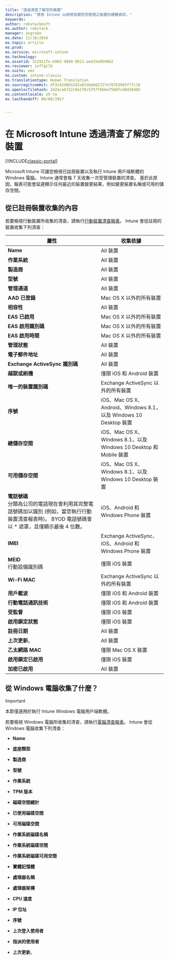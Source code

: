 ```yaml
---
title: "透過清查了解您的裝置"
description: "使用 Intune 以檢視有關您所管理之裝置的硬體資訊。"
keywords: 
author: robstackmsft
ms.author: robstack
manager: angrobe
ms.date: 11/10/2016
ms.topic: article
ms.prod: 
ms.service: microsoft-intune
ms.technology: 
ms.assetid: 312911fe-b963-4949-9911-ae425e0590b2
ms.reviewer: jeffgilb
ms.suite: ems
ms.custom: intune-classic
ms.translationtype: Human Translation
ms.sourcegitcommit: df3c42d8b52d1a01ddab82727e707639d5f77c16
ms.openlocfilehash: 2d2acab722c0a1f0c5757f6bbe75687cd8416485
ms.contentlocale: zh-tw
ms.lasthandoff: 06/08/2017


---
```


# <a name="understand-your-devices-with-inventory-in-microsoft-intune"></a>在 Microsoft Intune 透過清查了解您的裝置

[!INCLUDE[classic-portal](../includes/classic-portal.md)]

Microsoft Intune 可讓您檢視已註冊裝置以及執行 Intune 用戶端軟體的 Windows 電腦。
Intune 通常會每 7 天收集一次受管理裝置的清查。 基於此原因，報表可能會延遲顯示任何最近的裝置變更結果，例如變更裝置名稱或可用的儲存空間。

## <a name="whats-collected-from-enrolled-devices"></a>從已註冊裝置收集的內容
若要檢視行動裝置所收集的清查，請執行[行動裝置清查報表](understand-microsoft-intune-operations-by-using-reports.md)。 Intune 會從註冊的裝置收集下列清查：

|屬性|收集依據|
|------------|-----------------------|
|**Name**|All 裝置|
|**作業系統**|All 裝置|
|**製造商**|All 裝置|
|**型號**|All 裝置|
|**管理通道**|All 裝置|
|**AAD 已登錄**|Mac OS X 以外的所有裝置|
|**相容性**|All 裝置|
|**EAS 已啟用**|Mac OS X 以外的所有裝置|
|**EAS 啟用識別碼**|Mac OS X 以外的所有裝置|
|**EAS 啟用時間**|Mac OS X 以外的所有裝置|
|**管理狀態**|All 裝置|
|**電子郵件地址**|All 裝置|
|**Exchange ActiveSync 識別碼**|All 裝置|
|**越獄或刷機**|僅限 iOS 和 Android 裝置|
|**唯一的裝置識別碼**|Exchange ActiveSync 以外的所有裝置|
|**序號**|iOS、Mac OS X、Android、Windows 8.1，以及 Windows 10 Desktop 裝置|
|**總儲存空間**|iOS、Mac OS X、Windows 8.1，以及 Windows 10 Desktop 和 Mobile 裝置|
|**可用儲存空間**|iOS、Mac OS X、Windows 8.1，以及 Windows 10 Desktop 裝置|
|**電話號碼**<br>分類為公司的電話現在會利用其完整電話號碼加以識別 (例如，當您執行行動裝置清查報表時)。 BYOD 電話號碼會以 &#42; 遮罩，且僅顯示最後 4 位數。|iOS、Android 和 Windows Phone 裝置|
|**IMEI**|Exchange ActiveSync、iOS、Android 和 Windows Phone 裝置|
|**MEID**<br>行動設備識別碼|僅限 iOS 裝置|
|**Wi-Fi MAC**|Exchange ActiveSync 以外的所有裝置|
|**用戶載波**|僅限 iOS 和 Android 裝置|
|**行動電話通訊技術**|僅限 iOS 和 Android 裝置|
|**受監督**|僅限 iOS 裝置|
|**啟用鎖定狀態**|僅限 iOS 裝置|
|**註冊日期**|All 裝置|
|**上次更新**。|All 裝置|
|**乙太網路 MAC**|僅限 Mac OS X 裝置|
|**啟用鎖定已啟用**|僅限 iOS 裝置|
|**加密已啟用**|All 裝置|

## <a name="whats-collected-from-windows-pcs"></a>從 Windows 電腦收集了什麼？
> [!IMPORTANT]
> 本節僅適用於執行 Intune Windows 電腦用戶端軟體。

若要檢視 Windows 電腦所收集的清查，請執行[電腦清查報表](understand-microsoft-intune-operations-by-using-reports.md)。 Intune 會從 Windows 電腦收集下列清查：

-   **Name**

-   **底座類型**

-   **製造商**

-   **型號**

-   **作業系統**

-   **TPM 版本**

-   **磁碟空間總計**

-   **已使用磁碟空間**

-   **可用磁碟空間**

-   **作業系統磁碟名稱**

-   **作業系統磁碟空間**

-   **作業系統磁碟可用空間**

-   **實體記憶體**

-   **處理器名稱**

-   **處理器架構**

-   **CPU 速度**

-   **IP 位址**

-   **序號**

-   **上次登入使用者**

-   **指派的使用者**

-   **上次更新**。

<!-- this section below belongs in the planning journey
### See Also
[Monitoring and reports with Microsoft Intune](monitoring-and-reports-with-microsoft-intune.md)
-->

